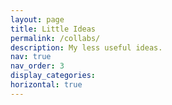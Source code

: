 ```yaml
---
layout: page
title: Little Ideas
permalink: /collabs/
description: My less useful ideas.
nav: true
nav_order: 3
display_categories:
horizontal: true
---
```

